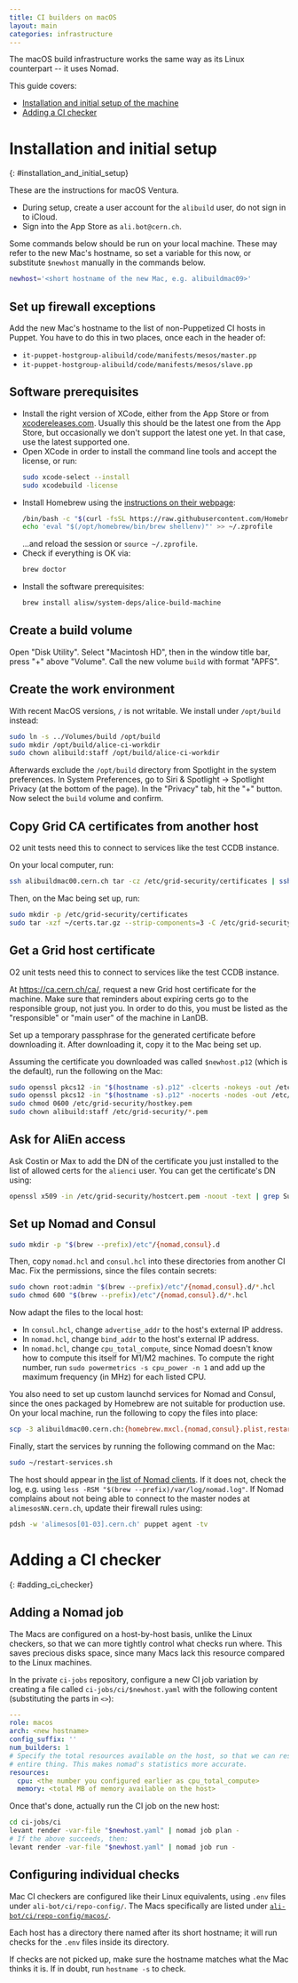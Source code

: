 ```yaml
---
title: CI builders on macOS
layout: main
categories: infrastructure
---
```


The macOS build infrastructure works the same way as its Linux counterpart -- it uses Nomad.

This guide covers:
* [Installation and initial setup of the machine](#installation_and_initial_setup)
* [Adding a CI checker](#adding_ci_checker)

# Installation and initial setup
{: #installation_and_initial_setup}

These are the instructions for macOS Ventura.

* During setup, create a user account for the `alibuild` user, do not sign in to iCloud.
* Sign into the App Store as `ali.bot@cern.ch`.

Some commands below should be run on your local machine.
These may refer to the new Mac's hostname, so set a variable for this now, or substitute `$newhost` manually in the commands below.
```bash
newhost='<short hostname of the new Mac, e.g. alibuildmac09>'
```

## Set up firewall exceptions

Add the new Mac's hostname to the list of non-Puppetized CI hosts in Puppet.
You have to do this in two places, once each in the header of:

* `it-puppet-hostgroup-alibuild/code/manifests/mesos/master.pp`
* `it-puppet-hostgroup-alibuild/code/manifests/mesos/slave.pp`

## Software prerequisites

* Install the right version of XCode, either from the App Store or from [xcodereleases.com](https://xcodereleases.com/).
  Usually this should be the latest one from the App Store, but occasionally we don't support the latest one yet.
  In that case, use the latest supported one.
* Open XCode in order to install the command line tools and accept the license, or run:
  ```bash
  sudo xcode-select --install
  sudo xcodebuild -license
  ```
* Install Homebrew using the [instructions on their webpage](https://brew.sh/):
  ```bash
  /bin/bash -c "$(curl -fsSL https://raw.githubusercontent.com/Homebrew/install/HEAD/install.sh)"
  echo 'eval "$(/opt/homebrew/bin/brew shellenv)"' >> ~/.zprofile
  ```
  ...and reload the session or `source ~/.zprofile`.
* Check if everything is OK via:
  ```bash
  brew doctor
  ```
* Install the software prerequisites:
  ```bash
  brew install alisw/system-deps/alice-build-machine
  ```

## Create a build volume

Open "Disk Utility".
Select "Macintosh HD", then in the window title bar, press "+" above "Volume".
Call the new volume `build` with format "APFS".

## Create the work environment

With recent MacOS versions, `/` is not writable.
We install under `/opt/build` instead:
```bash
sudo ln -s ../Volumes/build /opt/build
sudo mkdir /opt/build/alice-ci-workdir
sudo chown alibuild:staff /opt/build/alice-ci-workdir
```

Afterwards exclude the `/opt/build` directory from Spotlight in the system preferences.
In System Preferences, go to Siri & Spotlight -> Spotlight Privacy (at the bottom of the page).
In the "Privacy" tab, hit the "+" button.
Now select the `build` volume and confirm.

## Copy Grid CA certificates from another host

O2 unit tests need this to connect to services like the test CCDB instance.

On your local computer, run:
```bash
ssh alibuildmac00.cern.ch tar -cz /etc/grid-security/certificates | ssh "$newhost" 'cat > certs.tar.gz'
```

Then, on the Mac being set up, run:
```bash
sudo mkdir -p /etc/grid-security/certificates
sudo tar -xzf ~/certs.tar.gz --strip-components=3 -C /etc/grid-security/certificates
```

## Get a Grid host certificate

O2 unit tests need this to connect to services like the test CCDB instance.

At <https://ca.cern.ch/ca/>, request a new Grid host certificate for the machine.
Make sure that reminders about expiring certs go to the responsible group, not just you.
In order to do this, you must be listed as the "responsible" or "main user" of the machine in LanDB.

Set up a temporary passphrase for the generated certificate before downloading it.
After downloading it, copy it to the Mac being set up.

Assuming the certificate you downloaded was called `$newhost.p12` (which is the default), run the following on the Mac:
<!-- https://ca.cern.ch/ca/Help/?kbid=024100 -->
```bash
sudo openssl pkcs12 -in "$(hostname -s).p12" -clcerts -nokeys -out /etc/grid-security/hostcert.pem
sudo openssl pkcs12 -in "$(hostname -s).p12" -nocerts -nodes -out /etc/grid-security/hostkey.pem
sudo chmod 0600 /etc/grid-security/hostkey.pem
sudo chown alibuild:staff /etc/grid-security/*.pem
```

## Ask for AliEn access

Ask Costin or Max to add the DN of the certificate you just installed to the list of allowed certs for the `alienci` user.
You can get the certificate's DN using:
```bash
openssl x509 -in /etc/grid-security/hostcert.pem -noout -text | grep Subject:
```

## Set up Nomad and Consul

```bash
sudo mkdir -p "$(brew --prefix)/etc"/{nomad,consul}.d
```

Then, copy `nomad.hcl` and `consul.hcl` into these directories from another CI Mac.
Fix the permissions, since the files contain secrets:
```bash
sudo chown root:admin "$(brew --prefix)/etc"/{nomad,consul}.d/*.hcl
sudo chmod 600 "$(brew --prefix)/etc"/{nomad,consul}.d/*.hcl
```

Now adapt the files to the local host:

* In `consul.hcl`, change `advertise_addr` to the host's external IP address.
* In `nomad.hcl`, change `bind_addr` to the host's external IP address.
* In `nomad.hcl`, change `cpu_total_compute`, since Nomad doesn't know how to compute this itself for M1/M2 machines.
  To compute the right number, run `sudo powermetrics -s cpu_power -n 1` and add up the maximum frequency (in MHz) for each listed CPU.

You also need to set up custom launchd services for Nomad and Consul, since the ones packaged by Homebrew are not suitable for production use.
On your local machine, run the following to copy the files into place:
```bash
scp -3 alibuildmac00.cern.ch:{homebrew.mxcl.{nomad,consul}.plist,restart-services.sh} "$newhost:."
```

Finally, start the services by running the following command on the Mac:
```bash
sudo ~/restart-services.sh
```

The host should appear in [the list of Nomad clients](https://alinomad.cern.ch/ui/clients).
If it does not, check the log, e.g. using `less -RSM "$(brew --prefix)/var/log/nomad.log"`.
If Nomad complains about not being able to connect to the master nodes at `alimesosNN.cern.ch`, update their firewall rules using:
```bash
pdsh -w 'alimesos[01-03].cern.ch' puppet agent -tv
```

# Adding a CI checker
{: #adding_ci_checker}

## Adding a Nomad job

The Macs are configured on a host-by-host basis, unlike the Linux checkers, so that we can more tightly control what checks run where.
This saves precious disks space, since many Macs lack this resource compared to the Linux machines.

In the private `ci-jobs` repository, configure a new CI job variation by creating a file called `ci-jobs/ci/$newhost.yaml` with the following content (substituting the parts in `<>`):
```yaml
---
role: macos
arch: <new hostname>
config_suffix: ''
num_builders: 1
# Specify the total resources available on the host, so that we can reserve the
# entire thing. This makes nomad's statistics more accurate.
resources:
  cpu: <the number you configured earlier as cpu_total_compute>
  memory: <total MB of memory available on the host>
```

Once that's done, actually run the CI job on the new host:

```bash
cd ci-jobs/ci
levant render -var-file "$newhost.yaml" | nomad job plan -
# If the above succeeds, then:
levant render -var-file "$newhost.yaml" | nomad job run -
```

## Configuring individual checks

Mac CI checkers are configured like their Linux equivalents, using `.env` files under `ali-bot/ci/repo-config/`.
The Macs specifically are listed under [`ali-bot/ci/repo-config/macos/`](https://github.com/alisw/ali-bot/tree/master/ci/repo-config/macos).

Each host has a directory there named after its short hostname; it will run checks for the `.env` files inside its directory.

If checks are not picked up, make sure the hostname matches what the Mac thinks it is.
If in doubt, run `hostname -s` to check.
